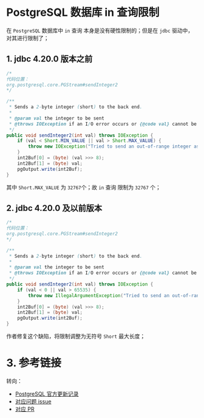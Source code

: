# PostgreSQL 数据库 in 查询限制

在 `PostgreSQL` 数据库中 `in` 查询 本身是没有硬性限制的；但是在 `jdbc` 驱动中，对其进行限制了；

## 1. jdbc 4.20.0 版本之前

```java
/*
代码位置：
org.postgresql.core.PGStream#sendInteger2
*/

/**
 * Sends a 2-byte integer (short) to the back end.
 *
 * @param val the integer to be sent
 * @throws IOException if an I/O error occurs or {@code val} cannot be encoded in 2 bytes
 */
public void sendInteger2(int val) throws IOException {
    if (val < Short.MIN_VALUE || val > Short.MAX_VALUE) {
        throw new IOException("Tried to send an out-of-range integer as a 2-byte value: " + val);
    }
    int2Buf[0] = (byte) (val >>> 8);
    int2Buf[1] = (byte) val;
    pgOutput.write(int2Buf);
}

```

其中 `Short.MAX_VALUE` 为 `32767`个；故 `in` 查询 限制为 `32767` 个；

## 2. jdbc 4.20.0 及以前版本

```java
/*
代码位置：
org.postgresql.core.PGStream#sendInteger2
*/

/**
 * Sends a 2-byte integer (short) to the back end.
 *
 * @param val the integer to be sent
 * @throws IOException if an I/O error occurs or {@code val} cannot be encoded in 2 bytes
 */
public void sendInteger2(int val) throws IOException {
    if (val < 0 || val > 65535) {
        throw new IllegalArgumentException("Tried to send an out-of-range integer as a 2-byte unsigned int value: " + val);
    }
    int2Buf[0] = (byte) (val >>> 8);
    int2Buf[1] = (byte) val;
    pgOutput.write(int2Buf);
}
```

作者修复这个缺陷，将限制调整为无符号 `Short` 最大长度；

# 3. 参考链接

转向：

-   [PostgreSQL 官方更新记录](https://jdbc.postgresql.org/changelogs/2022-06-09-42.4.0-release/)
-   [对应问题 issue](https://github.com/pgjdbc/pgjdbc/issues/1311)
-   [对应 PR](https://github.com/pgjdbc/pgjdbc/pull/2525)

